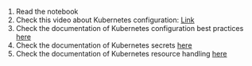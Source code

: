 1. Read the notebook
2. Check this video about Kubernetes configuration: [Link](https://www.youtube.com/watch?v=o-gXx7r7Rz4)
3. Check the documentation of Kubernetes configuration best practices [here](https://kubernetes.io/docs/concepts/configuration/overview/)
4. Check the documentation of Kubernetes secrets [here](https://kubernetes.io/docs/concepts/configuration/secret/)
5. Check the documentation of Kubernetes resource handling [here](https://kubernetes.io/docs/concepts/configuration/manage-resources-containers/)